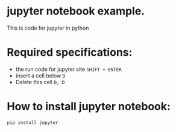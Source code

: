 # jupyter notebook example.
This is code for jupyter in python

# Required specifications:
- the run code for jupyter site `SHIFT + ENTER`
- insert a cell below `B`
- Delete this cell `D, D`

# How to install jupyter notebook:
```
pip install jupyter
```
